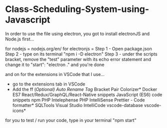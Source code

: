 # Class-Scheduling-System-using-Javascript

In order to use the file using electron, you got to install electronJS and Node.js first...

for nodejs = nodejs.org/en/
for electronjs = 
Step 1 - Open package.json
Step 2 - type on its terminal "npm i -D electron"
Step 3 - under the scripts bracket, remove the "test" parameter with its echo error statement and change it to "start": "electron ." 
and you're done

and on for the extensions in VSCode that I use...
- go to the extensions tab in VSCode
- Add the ff (*Optional)
    Auto Rename Tag*
    Bracket Pair Colorizer*
    Docker
    ES7 React/Redux/GraphQL/React-Native snippets
    JavaScript (ES6) code snippets
    npm
    PHP Intelephense
    PHP IntelliSense
    Prettier - Code formatter*
    SQLTools
    Visual Studio IntelliCode
    vscode-database
    vscode-icons*
    

for you to test / run your code, type in your terminal "npm start"
